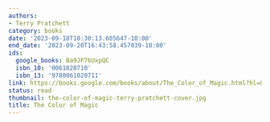 ```yaml
---
authors:
- Terry Pratchett
category: books
date: '2023-09-18T10:30:13.605647-10:00'
end_date: '2023-09-20T16:43:58.457039-10:00'
ids:
  google_books: Ba9JP76UxpQC
  isbn_10: '0061020710'
  isbn_13: '9780061020711'
link: https://books.google.com/books/about/The_Color_of_Magic.html?hl=&id=Ba9JP76UxpQC
status: read
thumbnail: the-color-of-magic-terry-pratchett-cover.jpg
title: The Color of Magic
---
```

